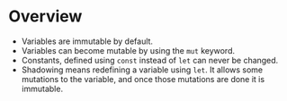 # Overview
- Variables are immutable by default.
- Variables can become mutable by using the `mut` keyword.
- Constants, defined using `const` instead of `let` can never be changed.
- Shadowing means redefining a variable using `let`. It allows some mutations to the variable, and once those mutations are done it is immutable.